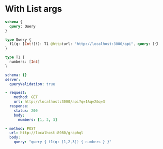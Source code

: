 # With List args

```graphql @config
schema {
  query: Query
}

type Query {
  f1(q: [Int!]!): T1 @http(url: "http://localhost:3000/api", query: [{key: "q", value: "{{.args.q}}"}])
}

type T1 {
  numbers: [Int]
}
```

```yml @file:config.yml
schema: {}
server:
  queryValidation: true
```

```yml @mock
- request:
    method: GET
    url: http://localhost:3000/api?q=1&q=2&q=3
  response:
    status: 200
    body:
      numbers: [1, 2, 3]
```

```yml @test
- method: POST
  url: http://localhost:8080/graphql
  body:
    query: "query { f1(q: [1,2,3]) { numbers } }"
```
